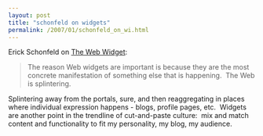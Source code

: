 ```yaml
---
layout: post
title: "schonfeld on widgets"
permalink: /2007/01/schonfeld_on_wi.html
---
```


<p>Erick Schonfeld on <a href="http://blogs.business2.com/business2blog/2007/01/2007_the_web_wi.html" title="The Next Net: 2007: The Web Widget">The Web Widget</a>:

</p><blockquote cite="http://blogs.business2.com/business2blog/2007/01/2007_the_web_wi.html"><p>The reason Web widgets are important is because they are the most concrete manifestation of something else that is happening.&nbsp; The Web is splintering.</p></blockquote><p>
Splintering away from the portals, sure, and then reaggregating in places where individual expression happens - blogs, profile pages, etc.&nbsp; Widgets are another point in the trendline of cut-and-paste culture:&nbsp; mix and match content and functionality to fit my personality, my blog, my audience.</p>


